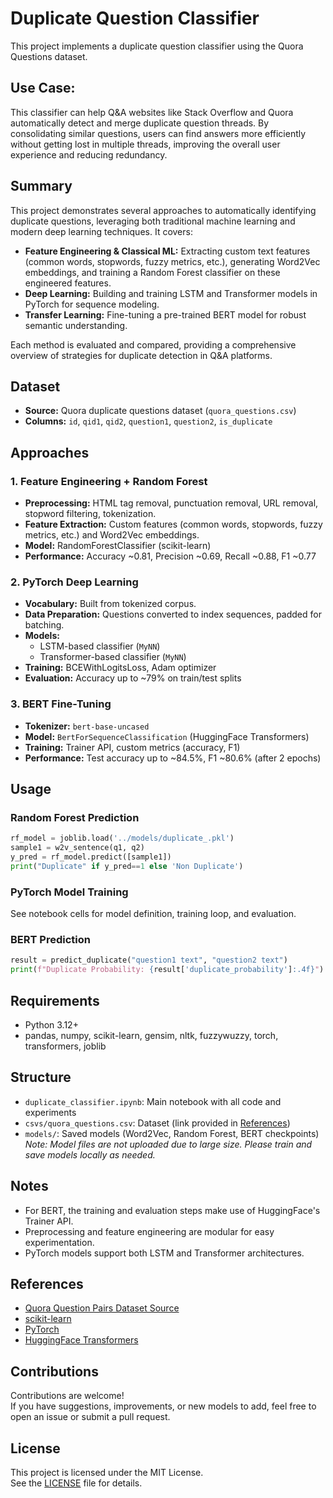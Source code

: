 # Duplicate Question Classifier

This project implements a duplicate question classifier using the Quora Questions dataset.

## **Use Case:**

This classifier can help Q&A websites like Stack Overflow and Quora automatically detect and merge duplicate question threads. By consolidating similar questions, users can find answers more efficiently without getting lost in multiple threads, improving the overall user experience and reducing redundancy.

## Summary

This project demonstrates several approaches to automatically identifying duplicate questions, leveraging both traditional machine learning and modern deep learning techniques. It covers:

- **Feature Engineering & Classical ML:** Extracting custom text features (common words, stopwords, fuzzy metrics, etc.), generating Word2Vec embeddings, and training a Random Forest classifier on these engineered features.
- **Deep Learning:** Building and training LSTM and Transformer models in PyTorch for sequence modeling.
- **Transfer Learning:** Fine-tuning a pre-trained BERT model for robust semantic understanding.

Each method is evaluated and compared, providing a comprehensive overview of strategies for duplicate detection in Q&A platforms.

## Dataset

- **Source:** Quora duplicate questions dataset (`quora_questions.csv`)
- **Columns:** `id`, `qid1`, `qid2`, `question1`, `question2`, `is_duplicate`

## Approaches

### 1. Feature Engineering + Random Forest

- **Preprocessing:** HTML tag removal, punctuation removal, URL removal, stopword filtering, tokenization.
- **Feature Extraction:** Custom features (common words, stopwords, fuzzy metrics, etc.) and Word2Vec embeddings.
- **Model:** RandomForestClassifier (scikit-learn)
- **Performance:** Accuracy ~0.81, Precision ~0.69, Recall ~0.88, F1 ~0.77

### 2. PyTorch Deep Learning

- **Vocabulary:** Built from tokenized corpus.
- **Data Preparation:** Questions converted to index sequences, padded for batching.
- **Models:**
  - LSTM-based classifier (`MyNN`)
  - Transformer-based classifier (`MyNN`)
- **Training:** BCEWithLogitsLoss, Adam optimizer
- **Evaluation:** Accuracy up to ~79% on train/test splits

### 3. BERT Fine-Tuning

- **Tokenizer:** `bert-base-uncased`
- **Model:** `BertForSequenceClassification` (HuggingFace Transformers)
- **Training:** Trainer API, custom metrics (accuracy, F1)
- **Performance:** Test accuracy up to ~84.5%, F1 ~80.6% (after 2 epochs)

## Usage

### Random Forest Prediction

```python
rf_model = joblib.load('../models/duplicate_.pkl')
sample1 = w2v_sentence(q1, q2)
y_pred = rf_model.predict([sample1])
print("Duplicate" if y_pred==1 else 'Non Duplicate')
```

### PyTorch Model Training

See notebook cells for model definition, training loop, and evaluation.

### BERT Prediction

```python
result = predict_duplicate("question1 text", "question2 text")
print(f"Duplicate Probability: {result['duplicate_probability']:.4f}")
```

## Requirements

- Python 3.12+
- pandas, numpy, scikit-learn, gensim, nltk, fuzzywuzzy, torch, transformers, joblib

## Structure

- `duplicate_classifier.ipynb`: Main notebook with all code and experiments
- `csvs/quora_questions.csv`: Dataset (link provided in [References](#References))
- `models/`: Saved models (Word2Vec, Random Forest, BERT checkpoints)  
  _Note: Model files are not uploaded due to large size. Please train and save models locally as needed._

## Notes

- For BERT, the training and evaluation steps make use of HuggingFace's Trainer API.
- Preprocessing and feature engineering are modular for easy experimentation.
- PyTorch models support both LSTM and Transformer architectures.

## References

- [Quora Question Pairs Dataset Source](https://www.kaggle.com/c/quora-question-pairs)
- [scikit-learn](https://scikit-learn.org/)
- [PyTorch](https://pytorch.org/)
- [HuggingFace Transformers](https://huggingface.co/transformers/)

## Contributions

Contributions are welcome!  
If you have suggestions, improvements, or new models to add, feel free to open an issue or submit a pull request.

## License

This project is licensed under the MIT License.  
See the [LICENSE](LICENSE) file for details.
